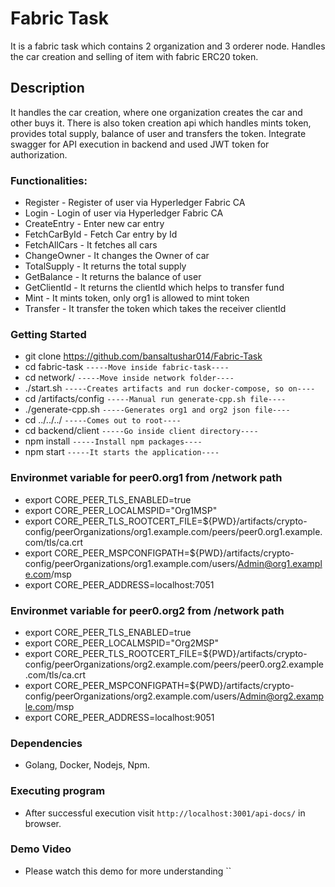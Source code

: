 # Fabric Task

It is a fabric task which contains 2 organization and 3 orderer node. Handles the car creation and selling of item with fabric ERC20 token.

## Description

It handles the car creation, where one organization creates the car and other buys it. There is also token creation api which handles mints token, provides total supply, balance of user and transfers the token. Integrate swagger for API execution in backend and used JWT token for authorization. 

### Functionalities:

-   Register - Register of user via Hyperledger Fabric CA
-   Login - Login of user via Hyperledger Fabric CA
-   CreateEntry - Enter new car entry
-   FetchCarById - Fetch Car entry by Id
-   FetchAllCars - It fetches all cars
-   ChangeOwner - It changes the Owner of car
-   TotalSupply - It returns the total supply
-   GetBalance - It returns the balance of user
-   GetClientId - It returns the clientId which helps to transfer fund
-   Mint - It mints token, only org1 is allowed to mint token
-   Transfer - It transfer the token which takes the receiver clientId

### Getting Started

* git clone https://github.com/bansaltushar014/Fabric-Task
* cd fabric-task ```-----Move inside fabric-task----```
* cd network/ ```-----Move inside network folder----```
* ./start.sh ```-----Creates artifacts and run docker-compose, so on----```
* cd /artifacts/config ```-----Manual run generate-cpp.sh file----```
* ./generate-cpp.sh ```-----Generates org1 and org2 json file----```
* cd ../../../ ```-----Comes out to root----```
* cd backend/client ```-----Go inside client directory----```
* npm install  ```-----Install npm packages----```
* npm start ```-----It starts the application----```

### Environmet variable for peer0.org1 from /network path 

- export CORE_PEER_TLS_ENABLED=true
- export CORE_PEER_LOCALMSPID="Org1MSP"
- export CORE_PEER_TLS_ROOTCERT_FILE=${PWD}/artifacts/crypto-config/peerOrganizations/org1.example.com/peers/peer0.org1.example.com/tls/ca.crt
- export CORE_PEER_MSPCONFIGPATH=${PWD}/artifacts/crypto-config/peerOrganizations/org1.example.com/users/Admin@org1.example.com/msp
- export CORE_PEER_ADDRESS=localhost:7051

### Environmet variable for peer0.org2 from /network path 

- export CORE_PEER_TLS_ENABLED=true
- export CORE_PEER_LOCALMSPID="Org2MSP"
- export CORE_PEER_TLS_ROOTCERT_FILE=${PWD}/artifacts/crypto-config/peerOrganizations/org2.example.com/peers/peer0.org2.example.com/tls/ca.crt
- export CORE_PEER_MSPCONFIGPATH=${PWD}/artifacts/crypto-config/peerOrganizations/org2.example.com/users/Admin@org2.example.com/msp
- export CORE_PEER_ADDRESS=localhost:9051


### Dependencies

-   Golang, Docker, Nodejs, Npm.

### Executing program

-   After successful execution visit `http://localhost:3001/api-docs/` in browser. 


### Demo Video

-   Please watch this demo for more understanding ``
